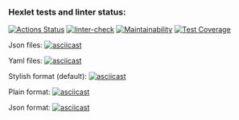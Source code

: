 ### Hexlet tests and linter status:
[![Actions Status](https://github.com/TatulArt/frontend-project-lvl2/workflows/hexlet-check/badge.svg)](https://github.com/TatulArt/frontend-project-lvl2/actions)
[![linter-check](https://github.com/TatulArt/frontend-project-lvl2/actions/workflows/linter-check.yml/badge.svg)](https://github.com/TatulArt/frontend-project-lvl2/actions/workflows/linter-check.yml)
[![Maintainability](https://api.codeclimate.com/v1/badges/6ca9f0dfabe8288f2fad/maintainability)](https://codeclimate.com/github/TatulArt/frontend-project-lvl2/maintainability)
[![Test Coverage](https://api.codeclimate.com/v1/badges/6ca9f0dfabe8288f2fad/test_coverage)](https://codeclimate.com/github/TatulArt/frontend-project-lvl2/test_coverage)

Json files:
[![asciicast](https://asciinema.org/a/QNBH17IiPmFC76eGcne3YrgAk.svg)](https://asciinema.org/a/QNBH17IiPmFC76eGcne3YrgAk)

Yaml files:
[![asciicast](https://asciinema.org/a/HlaEyDGLcyhGFdtm4UGsUARFJ.svg)](https://asciinema.org/a/HlaEyDGLcyhGFdtm4UGsUARFJ)

Stylish format (default):
[![asciicast](https://asciinema.org/a/Txin1l1KijU5876eyVBOci5WN.svg)](https://asciinema.org/a/Txin1l1KijU5876eyVBOci5WN)

Plain format:
[![asciicast](https://asciinema.org/a/VizjzvXenlMApzspY9WlKY2fU.svg)](https://asciinema.org/a/VizjzvXenlMApzspY9WlKY2fU)

Json format:
[![asciicast](https://asciinema.org/a/geaE7hZAbFOesmm5EOqe8runL.svg)](https://asciinema.org/a/geaE7hZAbFOesmm5EOqe8runL)